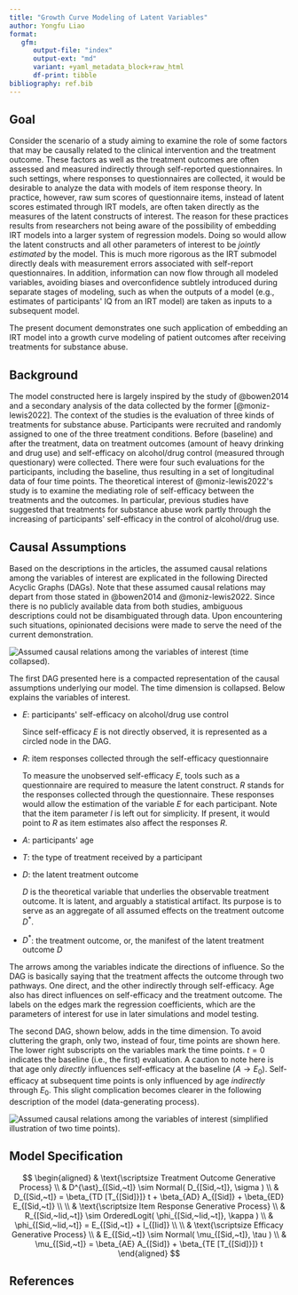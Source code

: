 ```yaml
---
title: "Growth Curve Modeling of Latent Variables"
author: Yongfu Liao
format: 
   gfm:
      output-file: "index"
      output-ext: "md"
      variant: +yaml_metadata_block+raw_html
      df-print: tibble
bibliography: ref.bib
---
```


<!--
```{r setup, include=FALSE}
knitr::opts_chunk$set(
	message = FALSE,
	warning = FALSE,
	#results = 'hold',
	out.width = "100%",
	fig.align = 'center',
	comment = "",
	fig.dim = c(10, 5.5),
   dev='svglite',
   dev.args = list(bg = "transparent"),
   NULL
)
```
-->

Goal
-----

Consider the scenario of a study aiming to examine the role of some factors that
may be causally related to the clinical intervention and the treatment outcome.
These factors as well as the treatment outcomes are often assessed and measured
indirectly through self-reported questionnaires. In such settings, where
responses to questionnaires are collected, it would be desirable to analyze the
data with models of item response theory. In practice, however, raw sum scores
of questionnaire items, instead of latent scores estimated through IRT models,
are often taken directly as the measures of the latent constructs of interest.
The reason for these practices results from researchers not being aware of the
possibility of embedding IRT models into a larger system of regression models.
Doing so would allow the latent constructs and all other parameters of interest
to be *jointly estimated* by the model. This is much more rigorous as the IRT
submodel directly deals with measurement errors associated with self-report
questionnaires. In addition, information can now flow through all modeled
variables, avoiding biases and overconfidence subtlely introduced during
separate stages of modeling, such as when the outputs of a model (e.g.,
estimates of participants' IQ from an IRT model) are taken as inputs to a
subsequent model.

The present document demonstrates one such application of embedding an IRT model
into a growth curve modeling of patient outcomes after receiving treatments for
substance abuse.


Background
----------

The model constructed here is largely inspired by the study of @bowen2014 and a
secondary analysis of the data collected by the former [@moniz-lewis2022]. The
context of the studies is the evaluation of three kinds of treatments for
substance abuse. Participants were recruited and randomly assigned to one of the
three treatment conditions. Before (baseline) and after the treatment, data on
treatment outcomes (amount of heavy drinking and drug use) and self-efficacy on
alcohol/drug control (measured through questionary) were collected. There were
four such evaluations for the participants, including the baseline, thus
resulting in a set of longitudinal data of four time points. The theoretical
interest of @moniz-lewis2022\'s study is to examine the mediating role of
self-efficacy between the treatments and the outcomes. In particular, previous
studies have suggested that treatments for substance abuse work partly through
the increasing of participants' self-efficacy in the control of alcohol/drug
use.


Causal Assumptions
------------------

Based on the descriptions in the articles, the assumed causal relations among
the variables of interest are explicated in the following Directed Acyclic
Graphs (DAGs). Note that these assumed causal relations may depart from those
stated in @bowen2014 and @moniz-lewis2022. Since there is no publicly available
data from both studies, ambiguous descriptions could not be disambiguated
through data. Upon encountering such situations, opinionated decisions were made
to serve the need of the current demonstration.

![Assumed causal relations among the variables of interest (time collapsed).](./dag)

The first DAG presented here is a compacted representation of the causal
assumptions underlying our model. The time dimension is collapsed. Below
explains the variables of interest.

- $E$: participants' self-efficacy on alcohol/drug use control
   
   Since self-efficacy $E$ is not directly observed, it is represented as a
   circled node in the DAG.

- $R$: item responses collected through the self-efficacy questionnaire 

   To measure the unobserved self-efficacy $E$, tools such as a questionnaire
   are required to measure the latent construct. $R$ stands for the responses
   collected through the questionnaire. These responses would allow the
   estimation of the variable $E$ for each participant. Note that the item
   parameter $I$ is left out for simplicity. If present, it would point to $R$
   as item estimates also affect the responses $R$.

- $A$: participants' age

- $T$: the type of treatment received by a participant

- $D$: the latent treatment outcome 

   $D$ is the theoretical variable that underlies the observable treatment
   outcome. It is latent, and arguably a statistical artifact. Its purpose is to
   serve as an aggregate of all assumed effects on the treatment outcome
   $D^{\ast}$.

- $D^{\ast}$: the treatment outcome, or, the manifest of the latent treatment
  outcome $D$

The arrows among the variables indicate the directions of influence. So the 
DAG is basically saying that the treatment affects the outcome through two 
pathways. One direct, and the other indirectly through self-efficacy. Age also
has direct influences on self-efficacy and the treatment outcome. The labels on
the edges mark the regression coefficients, which are the parameters of interest
for use in later simulations and model testing.

The second DAG, shown below, adds in the time dimension. To avoid cluttering the
graph, only two, instead of four, time points are shown here. The lower right
subscripts on the variables mark the time points. $t=0$ indicates the baseline
(i.e., the first) evaluation. A caution to note here is that age only *directly*
influences self-efficacy at the baseline ($A \rightarrow E_0$). Self-efficacy at
subsequent time points is only influenced by age *indirectly* through $E_0$.
This slight complication becomes clearer in the following description of the
model (data-generating process).

![Assumed causal relations among the variables of interest (simplified illustration of two time points).](./dag-longitudinal)



Model Specification
-------------------

$$
\begin{aligned}
   & \text{\scriptsize Treatment Outcome Generative Process} \\
   & D^{\ast}_{[Sid,~t]} \sim Normal( D_{[Sid,~t]}, \sigma )                       \\
   & D_{[Sid,~t]} = \beta_{TD [T_{[Sid]}]} t + \beta_{AD} A_{[Sid]} + \beta_{ED} E_{[Sid,~t]}  \\
   \\
   & \text{\scriptsize Item Response Generative Process} \\
   & R_{[Sid,~Iid,~t]} \sim OrderedLogit( \phi_{[Sid,~Iid,~t]}, \kappa )    \\
   & \phi_{[Sid,~Iid,~t]} = E_{[Sid,~t]} + I_{[Iid]}                         \\
   \\
   & \text{\scriptsize Efficacy Generative Process} \\
   & E_{[Sid,~t]} \sim Normal( \mu_{[Sid,~t]}, \tau )                   \\
   & \mu_{[Sid,~t]} = \beta_{AE} A_{[Sid]}  + \beta_{TE [T_{[Sid]}]} t
\end{aligned}
$$


References
----------

